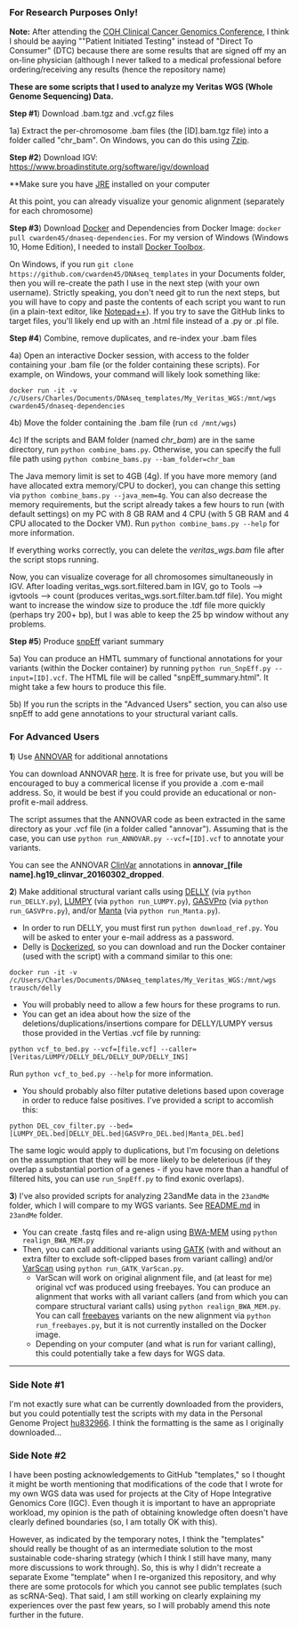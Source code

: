 ### For Research Purposes Only! ###

**Note:** After attending the [COH Clinical Cancer Genomics Conference](https://guidebook.com/g/cohccg/), I think I should be aaying ""Patient Initiated Testing" instead of "Direct To Consumer" (DTC) because there are some results that are signed off my an on-line physician (although I never talked to a medical professional before ordering/receiving any results (hence the repository name)

**These are some scripts that I used to analyze my Veritas WGS (Whole Genome Sequencing) Data.**

**Step #1**) Download .bam.tgz and .vcf.gz files

1a) Extract the per-chromosome .bam files (the [ID].bam.tgz file) into a folder called "chr_bam".  On Windows, you can do this using [7zip](http://www.7-zip.org/).

**Step #2**) Download IGV: https://www.broadinstitute.org/software/igv/download

**Make sure you have [JRE](http://www.oracle.com/technetwork/java/javase/downloads/jre8-downloads-2133155.html) installed on your computer

At this point, you can already visualize your genomic alignment (separately for each chromosome)

**Step #3**) Download [Docker](https://docs.docker.com/engine/installation/) and Dependencies from Docker Image: `docker pull cwarden45/dnaseq-dependencies`.  For my version of Windows (Windows 10, Home Edition), I needed to install [Docker Toolbox](https://docs.docker.com/toolbox/toolbox_install_windows/).

On Windows, if you run `git clone https://github.com/cwarden45/DNAseq_templates` in your Documents folder, then you will re-create the path I use in the next step (with your own username).  Strictly speaking, you don't need git to run the next steps, but you will have to copy and paste the contents of each script you want to run (in a plain-text editor, like [Notepad++](https://notepad-plus-plus.org/)).  If you try to save the GitHub links to target files, you'll likely end up with an .html file instead of a .py or .pl file.

**Step #4**) Combine, remove duplicates, and re-index your .bam files

4a) Open an interactive Docker session, with access to the folder containing your .bam file (or the folder containing these scripts).  For example, on Windows, your command will likely look something like:

```
docker run -it -v /c/Users/Charles/Documents/DNAseq_templates/My_Veritas_WGS:/mnt/wgs cwarden45/dnaseq-dependencies
```

4b) Move the folder containing the .bam file (run `cd /mnt/wgs`)

4c) If the scripts and BAM folder (named *chr_bam*) are in the same directory, run `python combine_bams.py`.  Otherwise, you can specify the full file path using `python combine_bams.py --bam_folder=chr_bam`

The Java memory limit is set to 4GB (4g).  If you have more memory (and have allocated extra memory/CPU to docker), you can change this setting via `python combine_bams.py --java_mem=4g`.  You can also decrease the memory requirements, but the script already takes a few hours to run (with default settings) on my PC with 8 GB RAM and 4 CPU (with 5 GB RAM and 4 CPU allocated to the Docker VM).  Run `python combine_bams.py --help` for more information.

If everything works correctly, you can delete the *veritas_wgs.bam* file after the script stops running.

Now, you can visualize coverage for all chromosomes simultaneously in IGV. After loading veritas_wgs.sort.filtered.bam in IGV, go to Tools --> igvtools --> count (produces veritas_wgs.sort.filter.bam.tdf file).  You might want to increase the window size to produce the .tdf file more quickly (perhaps try 200+ bp), but I was able to keep the 25 bp window without any problems.

**Step #5**) Produce [snpEff](http://snpeff.sourceforge.net/index.html) variant summary

5a) You can produce an HMTL summary of functional annotations for your variants (within the Docker container) by running `python run_SnpEff.py --input=[ID].vcf`.  The HTML file will be called "snpEff_summary.html".  It might take a few hours to produce this file.

5b) If you run the scripts in the "Advanced Users" section, you can also use snpEff to add gene annotations to your structural variant calls.

### For Advanced Users ###

**1**) Use [ANNOVAR](http://annovar.openbioinformatics.org/en/latest/user-guide/download/) for additional annotations

You can download ANNOVAR [here](http://www.openbioinformatics.org/annovar/annovar_download_form.php).  It is free for private use, but you will be encouraged to buy a commerical license if you provide a .com e-mail address.  So, it would be best if you could provide an educational or non-profit e-mail address.

The script assumes that the ANNOVAR code as been extracted in the same directory as your .vcf file (in a folder called "annovar").  Assuming that is the case, you can use `python run_ANNOVAR.py --vcf=[ID].vcf` to annotate your variants.

You can see the ANNOVAR [ClinVar](http://www.ncbi.nlm.nih.gov/clinvar/) annotations in **annovar_[file name].hg19_clinvar_20160302_dropped**.

**2**) Make additional structural variant calls using [DELLY](https://github.com/tobiasrausch/delly) (via `python run_DELLY.py`), [LUMPY](https://github.com/arq5x/lumpy-sv) (via `python run_LUMPY.py`), [GASVPro](http://compbio.cs.brown.edu/projects/gasv/) (via `python run_GASVPro.py`), and/or [Manta](https://github.com/Illumina/manta) (via `python run_Manta.py`).

- In order to run DELLY, you must first run `python download_ref.py`.  You will be asked to enter your e-mail address as a password.
- Delly is [Dockerized](https://hub.docker.com/r/trausch/delly/), so you can download and run the Docker container (used with the script) with a command similar to this one:

```
docker run -it -v /c/Users/Charles/Documents/DNAseq_templates/My_Veritas_WGS:/mnt/wgs trausch/delly
```

- You will probably need to allow a few hours for these programs to run.
- You can get an idea about how the size of the deletions/duplications/insertions compare for DELLY/LUMPY versus those provided in the Vertias .vcf file by running:
```
python vcf_to_bed.py --vcf=[file.vcf] --caller=[Veritas/LUMPY/DELLY_DEL/DELLY_DUP/DELLY_INS]
```
Run `python vcf_to_bed.py --help` for more information.

- You should probably also filter putative deletions based upon coverage in order to reduce false positives.  I've provided a script to accomlish this:

```
python DEL_cov_filter.py --bed=[LUMPY_DEL.bed|DELLY_DEL.bed|GASVPro_DEL.bed|Manta_DEL.bed]
```

The same logic would apply to duplications, but I'm focusing on deletions on the assumption that they will be more likely to be deleterious (if they overlap a substantial portion of a genes - if you have more than a handful of filtered hits, you can use `run_SnpEff.py` to find exonic overlaps).

**3**) I've also provided scripts for analyzing 23andMe data in the `23andMe` folder, which I will compare to my WGS variants.  See [README.md](https://github.com/cwarden45/DTC_Scripts/tree/master/23andMe) in `23andMe` folder.

- You can create .fastq files and re-align using [BWA-MEM](http://bio-bwa.sourceforge.net/bwa.shtml) using `python realign_BWA_MEM.py`
- Then, you can call additional variants using [GATK](https://software.broadinstitute.org/gatk/) (with and without an extra filter to exclude soft-clipped bases from variant calling) and/or [VarScan](http://dkoboldt.github.io/varscan/) using `python run_GATK_VarScan.py`.
  - VarScan will work on original alignment file, and (at least for me) original vcf was produced using freebayes.  You can produce an alignment that works with all variant callers (and from which you can compare structural variant calls) using `python realign_BWA_MEM.py`.  You can call [freebayes](https://github.com/ekg/freebayes) variants on the new alignment via `python run_freebayes.py`, but it is not currently installed on the Docker image.
  - Depending on your computer (and what is run for variant calling), this could potentially take a few days for WGS data.

- - - - 
  
  ### Side Note #1 ###
  
I'm not exactly sure what can be currently downloaded from the providers, but you could potentially test the scripts with my data in the Personal Genome Project [hu832966](https://my.pgp-hms.org/profile/hu832966).  I think the formatting is the same as I originally downloaded...

  ### Side Note #2 ###
  
I have been posting acknowledgements to GitHub "templates," so I thought it might be worth mentioning that modifications of the code that I wrote for my own WGS data was used for projects at the City of Hope Integrative Genomics Core (IGC).  Even though it is important to have an appropriate workload, my opinion is the path of obtaining knowledge often doesn't have clearly defined boundaries (so, I am totally OK with this).

However, as indicated by the temporary notes, I think the "templates" should really be thought of as an intermediate solution to the most sustainable code-sharing strategy (which I think I still have many, many more discussions to work through).  So, this is why I didn't recreate a separate Exome "template" when I re-organized this repository, and why there are some protocols for which you cannot see public templates (such as scRNA-Seq).  That said, I am still working on clearly explaining my experiences over the past few years, so I will probably amend this note further in the future.
